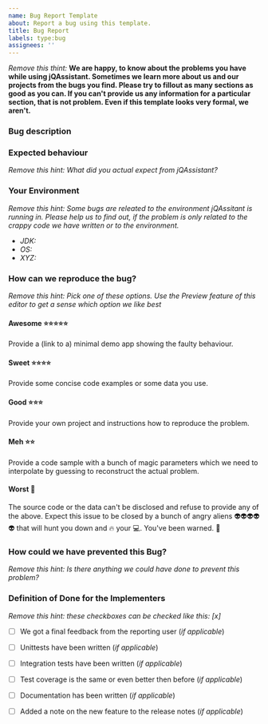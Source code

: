 ```yaml
---
name: Bug Report Template
about: Report a bug using this template.
title: Bug Report
labels: type:bug
assignees: ''
---
```


_Remove this thint:_
**We are happy, to know about the problems you have while using jQAssistant. Sometimes we learn 
more about us and our projects from the bugs you find. Please try to fillout as many sections as good as you can. 
If you can't provide us any information for a particular section, that is not problem.
Even if this template looks very formal, we aren't.** 

### Bug description


### Expected behaviour
_Remove this hint: What did you actual expect from jQAssistant?_

### Your Environment
_Remove this hint: Some bugs are releated to the environment jQAssitant is running in. Please help us
to find out, if the problem is only related to the crappy code we have written or to the environment._

- *JDK:*
- *OS:*
- *XYZ:*

### How can we reproduce the bug?
_Remove this hint: Pick one of these options. Use the Preview feature of this editor to get a sense which option we like best_

#### Awesome :star::star::star::star::star:
Provide a (link to a) minimal demo app showing the faulty behaviour.

#### Sweet :star::star::star::star:
Provide some concise code examples or some data you use.

#### Good :star::star::star:
Provide your own project and instructions how to reproduce the problem.

#### Meh :star::star:
Provide a code sample with a bunch of magic parameters which we need to interpolate by guessing to reconstruct the actual problem.

#### Worst :poop:
The source code or the data can't be disclosed and refuse to provide any of the above. Expect this issue to be closed by a bunch of angry aliens :alien::alien::alien::alien::alien: that will hunt you down and :fire: your :computer:. You've been warned. :fire_engine:

### How could we have prevented this Bug?
_Remove this hint: Is there anything we could have done to prevent this problem?_

### Definition of Done for the Implementers
_Remove this hint: these checkboxes can be checked like this: [x]_
- [ ] We got a final feedback from the reporting user (_if applicable_)
- [ ] Unittests have been written (_if applicable_)
- [ ] Integration tests have been written (_if applicable_)
- [ ] Test coverage is the same or even better then before (_if applicable_)
- [ ] Documentation has been written (_if applicable_)
- [ ] Added a note on the new feature to the release notes (_if applicable_)


